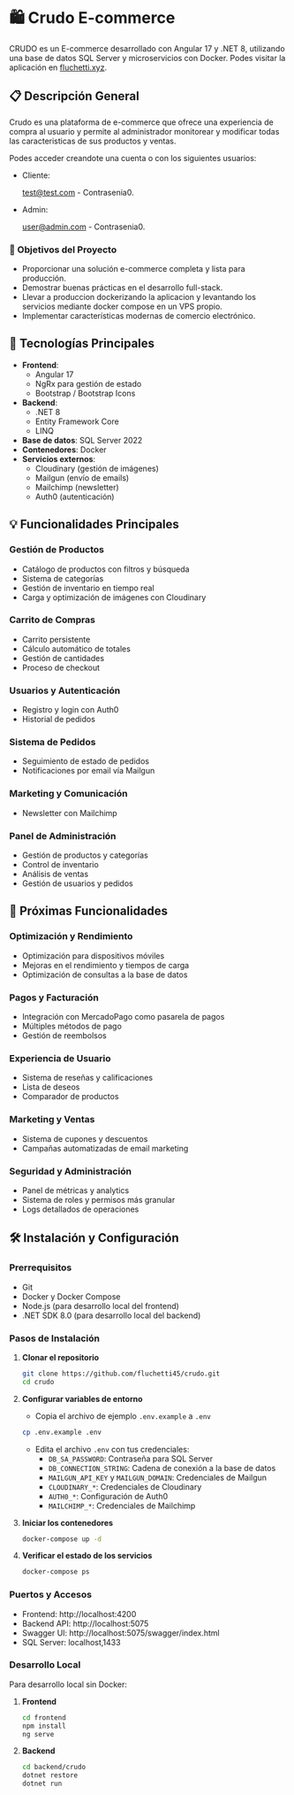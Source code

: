 # 🛍️ Crudo E-commerce

CRUDO es un E-commerce desarrollado con Angular 17 y .NET 8, utilizando una base de datos SQL Server y microservicios con Docker. Podes visitar la aplicación en [fluchetti.xyz](https://fluchetti.xyz).

## 📋 Descripción General

Crudo es una plataforma de e-commerce que ofrece una experiencia de compra al usuario y permite al administrador monitorear y modificar todas las caracteristicas de sus productos y ventas.

Podes acceder creandote una cuenta o con los siguientes usuarios:

- Cliente:

  test@test.com - Contrasenia0.

- Admin:

  user@admin.com - Contrasenia0.

### 🎯 Objetivos del Proyecto

- Proporcionar una solución e-commerce completa y lista para producción.
- Demostrar buenas prácticas en el desarrollo full-stack.
- Llevar a produccion dockerizando la aplicacion y levantando los servicios mediante docker compose en un VPS propio.
- Implementar características modernas de comercio electrónico.

## 🚀 Tecnologías Principales

- **Frontend**:
  - Angular 17
  - NgRx para gestión de estado
  - Bootstrap / Bootstrap Icons
- **Backend**:
  - .NET 8
  - Entity Framework Core
  - LINQ
- **Base de datos**: SQL Server 2022
- **Contenedores**: Docker
- **Servicios externos**:
  - Cloudinary (gestión de imágenes)
  - Mailgun (envío de emails)
  - Mailchimp (newsletter)
  - Auth0 (autenticación)

## 💡 Funcionalidades Principales

### Gestión de Productos

- Catálogo de productos con filtros y búsqueda
- Sistema de categorías
- Gestión de inventario en tiempo real
- Carga y optimización de imágenes con Cloudinary

### Carrito de Compras

- Carrito persistente
- Cálculo automático de totales
- Gestión de cantidades
- Proceso de checkout

### Usuarios y Autenticación

- Registro y login con Auth0
- Historial de pedidos

### Sistema de Pedidos

- Seguimiento de estado de pedidos
- Notificaciones por email vía Mailgun

### Marketing y Comunicación

- Newsletter con Mailchimp

### Panel de Administración

- Gestión de productos y categorías
- Control de inventario
- Análisis de ventas
- Gestión de usuarios y pedidos

## 📝 Próximas Funcionalidades

### Optimización y Rendimiento

- Optimización para dispositivos móviles
- Mejoras en el rendimiento y tiempos de carga
- Optimización de consultas a la base de datos

### Pagos y Facturación

- Integración con MercadoPago como pasarela de pagos
- Múltiples métodos de pago
- Gestión de reembolsos

### Experiencia de Usuario

- Sistema de reseñas y calificaciones
- Lista de deseos
- Comparador de productos

### Marketing y Ventas

- Sistema de cupones y descuentos
- Campañas automatizadas de email marketing

### Seguridad y Administración

- Panel de métricas y analytics
- Sistema de roles y permisos más granular
- Logs detallados de operaciones

## 🛠️ Instalación y Configuración

### Prerrequisitos

- Git
- Docker y Docker Compose
- Node.js (para desarrollo local del frontend)
- .NET SDK 8.0 (para desarrollo local del backend)

### Pasos de Instalación

1. **Clonar el repositorio**

   ```bash
   git clone https://github.com/fluchetti45/crudo.git
   cd crudo
   ```

2. **Configurar variables de entorno**

   - Copia el archivo de ejemplo `.env.example` a `.env`

   ```bash
   cp .env.example .env
   ```

   - Edita el archivo `.env` con tus credenciales:
     - `DB_SA_PASSWORD`: Contraseña para SQL Server
     - `DB_CONNECTION_STRING`: Cadena de conexión a la base de datos
     - `MAILGUN_API_KEY` y `MAILGUN_DOMAIN`: Credenciales de Mailgun
     - `CLOUDINARY_*`: Credenciales de Cloudinary
     - `AUTH0_*`: Configuración de Auth0
     - `MAILCHIMP_*`: Credenciales de Mailchimp

3. **Iniciar los contenedores**

   ```bash
   docker-compose up -d
   ```

4. **Verificar el estado de los servicios**
   ```bash
   docker-compose ps
   ```

### Puertos y Accesos

- Frontend: http://localhost:4200
- Backend API: http://localhost:5075
- Swagger UI: http://localhost:5075/swagger/index.html
- SQL Server: localhost,1433

### Desarrollo Local

Para desarrollo local sin Docker:

1. **Frontend**

   ```bash
   cd frontend
   npm install
   ng serve
   ```

2. **Backend**
   ```bash
   cd backend/crudo
   dotnet restore
   dotnet run
   ```
